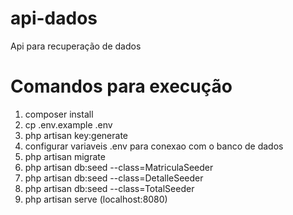 # api-dados
Api para recuperação de dados


# Comandos para execução

1. composer install
2. cp .env.example .env
3. php artisan key:generate
4. configurar variaveis .env para conexao com o banco de dados
5. php  artisan migrate
6. php artisan db:seed --class=MatriculaSeeder
7. php artisan db:seed --class=DetalleSeeder
8. php artisan db:seed --class=TotalSeeder
9. php artisan serve (localhost:8080)
